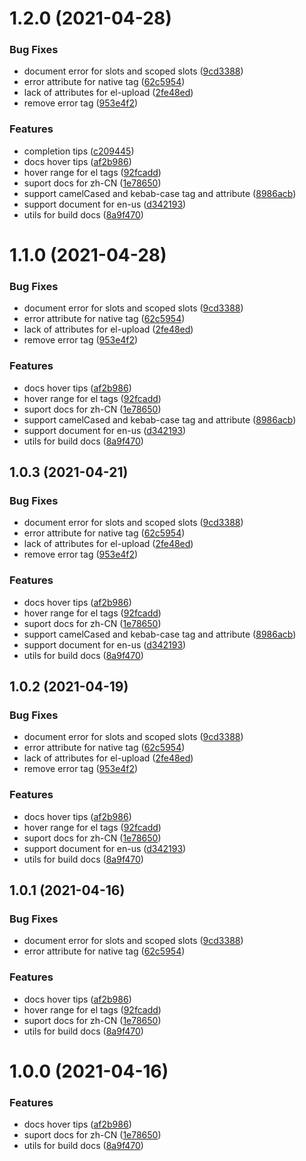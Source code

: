 # 1.2.0 (2021-04-28)


### Bug Fixes

* document error for slots and scoped slots ([9cd3388](https://github.com/HULANG-BTB/element-ui-helper/commit/9cd33881f2d98af0f347b4c87f1ebbc0eda4143e))
* error attribute for native tag ([62c5954](https://github.com/HULANG-BTB/element-ui-helper/commit/62c59542421b042a164e8726ac8d64d95a08933c))
* lack of attributes for el-upload ([2fe48ed](https://github.com/HULANG-BTB/element-ui-helper/commit/2fe48ed639adeada1683bb631d83f36189262982))
* remove error tag ([953e4f2](https://github.com/HULANG-BTB/element-ui-helper/commit/953e4f2c6bd057a35cbf6e3c0767ff62b71d866b))


### Features

* completion tips ([c209445](https://github.com/HULANG-BTB/element-ui-helper/commit/c209445489e98c3d321b1da45c9693ea0e277ffe))
* docs hover tips ([af2b986](https://github.com/HULANG-BTB/element-ui-helper/commit/af2b986f44a9dedf89cb238bea98b103feac5a7f))
* hover range for el tags ([92fcadd](https://github.com/HULANG-BTB/element-ui-helper/commit/92fcadd9f05d543d1944949643746b93318e9b23))
* suport docs for zh-CN ([1e78650](https://github.com/HULANG-BTB/element-ui-helper/commit/1e7865088631536cad982b63b6ba5ffa80adaff1))
* support camelCased and kebab-case tag and attribute ([8986acb](https://github.com/HULANG-BTB/element-ui-helper/commit/8986acb5d99ced30728fb8dc02eae9805ece3462))
* support document for en-us ([d342193](https://github.com/HULANG-BTB/element-ui-helper/commit/d342193f23cde3a79f72595f2bc02acd0055b554))
* utils for build docs ([8a9f470](https://github.com/HULANG-BTB/element-ui-helper/commit/8a9f4700ddd7e923b828ddacb7912fb631c8b9d5))



# 1.1.0 (2021-04-28)


### Bug Fixes

* document error for slots and scoped slots ([9cd3388](https://github.com/HULANG-BTB/element-ui-helper/commit/9cd33881f2d98af0f347b4c87f1ebbc0eda4143e))
* error attribute for native tag ([62c5954](https://github.com/HULANG-BTB/element-ui-helper/commit/62c59542421b042a164e8726ac8d64d95a08933c))
* lack of attributes for el-upload ([2fe48ed](https://github.com/HULANG-BTB/element-ui-helper/commit/2fe48ed639adeada1683bb631d83f36189262982))
* remove error tag ([953e4f2](https://github.com/HULANG-BTB/element-ui-helper/commit/953e4f2c6bd057a35cbf6e3c0767ff62b71d866b))


### Features

* docs hover tips ([af2b986](https://github.com/HULANG-BTB/element-ui-helper/commit/af2b986f44a9dedf89cb238bea98b103feac5a7f))
* hover range for el tags ([92fcadd](https://github.com/HULANG-BTB/element-ui-helper/commit/92fcadd9f05d543d1944949643746b93318e9b23))
* suport docs for zh-CN ([1e78650](https://github.com/HULANG-BTB/element-ui-helper/commit/1e7865088631536cad982b63b6ba5ffa80adaff1))
* support camelCased and kebab-case tag and attribute ([8986acb](https://github.com/HULANG-BTB/element-ui-helper/commit/8986acb5d99ced30728fb8dc02eae9805ece3462))
* support document for en-us ([d342193](https://github.com/HULANG-BTB/element-ui-helper/commit/d342193f23cde3a79f72595f2bc02acd0055b554))
* utils for build docs ([8a9f470](https://github.com/HULANG-BTB/element-ui-helper/commit/8a9f4700ddd7e923b828ddacb7912fb631c8b9d5))



## 1.0.3 (2021-04-21)


### Bug Fixes

* document error for slots and scoped slots ([9cd3388](https://github.com/HULANG-BTB/element-ui-helper/commit/9cd33881f2d98af0f347b4c87f1ebbc0eda4143e))
* error attribute for native tag ([62c5954](https://github.com/HULANG-BTB/element-ui-helper/commit/62c59542421b042a164e8726ac8d64d95a08933c))
* lack of attributes for el-upload ([2fe48ed](https://github.com/HULANG-BTB/element-ui-helper/commit/2fe48ed639adeada1683bb631d83f36189262982))
* remove error tag ([953e4f2](https://github.com/HULANG-BTB/element-ui-helper/commit/953e4f2c6bd057a35cbf6e3c0767ff62b71d866b))


### Features

* docs hover tips ([af2b986](https://github.com/HULANG-BTB/element-ui-helper/commit/af2b986f44a9dedf89cb238bea98b103feac5a7f))
* hover range for el tags ([92fcadd](https://github.com/HULANG-BTB/element-ui-helper/commit/92fcadd9f05d543d1944949643746b93318e9b23))
* suport docs for zh-CN ([1e78650](https://github.com/HULANG-BTB/element-ui-helper/commit/1e7865088631536cad982b63b6ba5ffa80adaff1))
* support camelCased and kebab-case tag and attribute ([8986acb](https://github.com/HULANG-BTB/element-ui-helper/commit/8986acb5d99ced30728fb8dc02eae9805ece3462))
* support document for en-us ([d342193](https://github.com/HULANG-BTB/element-ui-helper/commit/d342193f23cde3a79f72595f2bc02acd0055b554))
* utils for build docs ([8a9f470](https://github.com/HULANG-BTB/element-ui-helper/commit/8a9f4700ddd7e923b828ddacb7912fb631c8b9d5))



## 1.0.2 (2021-04-19)


### Bug Fixes

* document error for slots and scoped slots ([9cd3388](https://github.com/HULANG-BTB/element-ui-helper/commit/9cd33881f2d98af0f347b4c87f1ebbc0eda4143e))
* error attribute for native tag ([62c5954](https://github.com/HULANG-BTB/element-ui-helper/commit/62c59542421b042a164e8726ac8d64d95a08933c))
* lack of attributes for el-upload ([2fe48ed](https://github.com/HULANG-BTB/element-ui-helper/commit/2fe48ed639adeada1683bb631d83f36189262982))
* remove error tag ([953e4f2](https://github.com/HULANG-BTB/element-ui-helper/commit/953e4f2c6bd057a35cbf6e3c0767ff62b71d866b))


### Features

* docs hover tips ([af2b986](https://github.com/HULANG-BTB/element-ui-helper/commit/af2b986f44a9dedf89cb238bea98b103feac5a7f))
* hover range for el tags ([92fcadd](https://github.com/HULANG-BTB/element-ui-helper/commit/92fcadd9f05d543d1944949643746b93318e9b23))
* suport docs for zh-CN ([1e78650](https://github.com/HULANG-BTB/element-ui-helper/commit/1e7865088631536cad982b63b6ba5ffa80adaff1))
* support document for en-us ([d342193](https://github.com/HULANG-BTB/element-ui-helper/commit/d342193f23cde3a79f72595f2bc02acd0055b554))
* utils for build docs ([8a9f470](https://github.com/HULANG-BTB/element-ui-helper/commit/8a9f4700ddd7e923b828ddacb7912fb631c8b9d5))



## 1.0.1 (2021-04-16)


### Bug Fixes

* document error for slots and scoped slots ([9cd3388](https://github.com/HULANG-BTB/element-ui-helper/commit/9cd33881f2d98af0f347b4c87f1ebbc0eda4143e))
* error attribute for native tag ([62c5954](https://github.com/HULANG-BTB/element-ui-helper/commit/62c59542421b042a164e8726ac8d64d95a08933c))


### Features

* docs hover tips ([af2b986](https://github.com/HULANG-BTB/element-ui-helper/commit/af2b986f44a9dedf89cb238bea98b103feac5a7f))
* hover range for el tags ([92fcadd](https://github.com/HULANG-BTB/element-ui-helper/commit/92fcadd9f05d543d1944949643746b93318e9b23))
* suport docs for zh-CN ([1e78650](https://github.com/HULANG-BTB/element-ui-helper/commit/1e7865088631536cad982b63b6ba5ffa80adaff1))
* utils for build docs ([8a9f470](https://github.com/HULANG-BTB/element-ui-helper/commit/8a9f4700ddd7e923b828ddacb7912fb631c8b9d5))



# 1.0.0 (2021-04-16)


### Features

* docs hover tips ([af2b986](https://github.com/HULANG-BTB/element-ui-helper/commit/af2b986f44a9dedf89cb238bea98b103feac5a7f))
* suport docs for zh-CN ([1e78650](https://github.com/HULANG-BTB/element-ui-helper/commit/1e7865088631536cad982b63b6ba5ffa80adaff1))
* utils for build docs ([8a9f470](https://github.com/HULANG-BTB/element-ui-helper/commit/8a9f4700ddd7e923b828ddacb7912fb631c8b9d5))



